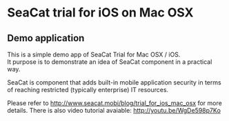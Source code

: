 SeaCat trial for iOS on Mac OSX
===============================

Demo application
----------------

This is a simple demo app of SeaCat Trial for Mac OSX / iOS.  
It purpose is to demonstrate an idea of SeaCat component in a practical way.

SeaCat is component that adds built-in mobile application security in terms of reaching restricted (typically enterprise) IT resources.

Please refer to http://www.seacat.mobi/blog/trial_for_ios_mac_osx for more details.
There is also video tutorial avaiable: http://youtu.be/WgDe598p7Ko
